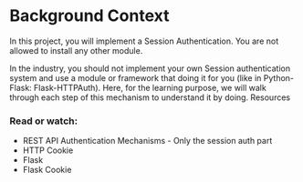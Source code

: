 # Background Context

In this project, you will implement a Session Authentication. You are not allowed to install any other module.

In the industry, you should not implement your own Session authentication system and use a module or framework that doing it for you (like in Python-Flask: Flask-HTTPAuth). Here, for the learning purpose, we will walk through each step of this mechanism to understand it by doing.
Resources

### Read or watch:

*    REST API Authentication Mechanisms - Only the session auth part
*    HTTP Cookie
*    Flask
*    Flask Cookie

